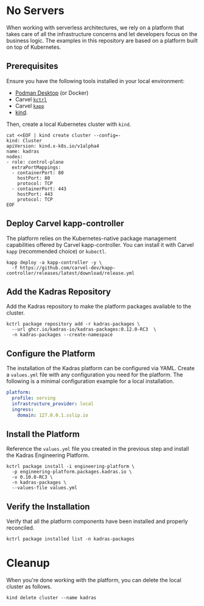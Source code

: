 # No Servers

When working with serverless architectures, we rely on a platform that takes care of all the infrastructure concerns and let developers focus on the business logic. The examples in this repository are based on a platform built on top of Kubernetes.

## Prerequisites

Ensure you have the following tools installed in your local environment:

* [Podman Desktop](https://www.thomasvitale.com/podman-desktop-for-java-development) (or Docker)
* Carvel [`kctrl`](https://carvel.dev/kapp-controller/docs/latest/install/#installing-kapp-controller-cli-kctrl)
* Carvel [`kapp`](https://carvel.dev/kapp/docs/latest/install)
* [kind](https://kind.sigs.k8s.io).

Then, create a local Kubernetes cluster with `kind`.

```shell script
cat <<EOF | kind create cluster --config=-
kind: Cluster
apiVersion: kind.x-k8s.io/v1alpha4
name: kadras
nodes:
- role: control-plane
  extraPortMappings:
  - containerPort: 80
    hostPort: 80
    protocol: TCP
  - containerPort: 443
    hostPort: 443
    protocol: TCP
EOF
```

## Deploy Carvel kapp-controller

The platform relies on the Kubernetes-native package management capabilities offered by Carvel kapp-controller. You can install it with Carvel `kapp` (recommended choice) or `kubectl`.

```shell script
kapp deploy -a kapp-controller -y \
  -f https://github.com/carvel-dev/kapp-controller/releases/latest/download/release.yml
```

## Add the Kadras Repository

Add the Kadras repository to make the platform packages available to the cluster.

```shell script
kctrl package repository add -r kadras-packages \
  --url ghcr.io/kadras-io/kadras-packages:0.12.0-RC3  \
  -n kadras-packages --create-namespace
```

## Configure the Platform

The installation of the Kadras platform can be configured via YAML. Create a `values.yml` file with any configuration you need for the platform. The following is a minimal configuration example for a local installation.

```yaml
platform:
  profile: serving
  infrastructure_provider: local
  ingress:
    domain: 127.0.0.1.sslip.io
```

## Install the Platform

Reference the `values.yml` file you created in the previous step and install the Kadras Engineering Platform.

```shell script
kctrl package install -i engineering-platform \
  -p engineering-platform.packages.kadras.io \
  -v 0.10.0-RC3 \
  -n kadras-packages \
  --values-file values.yml
```

## Verify the Installation

Verify that all the platform components have been installed and properly reconciled.

```shell script
kctrl package installed list -n kadras-packages
```

# Cleanup

When you're done working with the platform, you can delete the local cluster as follows.

```shell script
kind delete cluster --name kadras
```
